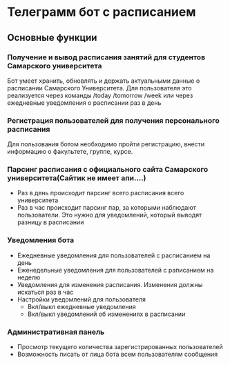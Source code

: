 # Телеграмм бот с расписанием
## Основные функции 

### **Получение и вывод расписания занятий для студентов Самарского университета**

Бот умеет хранить, обновлять и держать актуальными данные о расписании Самарского Университета.
Для пользователя это реализуется через команды /today /tomorrow /week или через ежедневные уведомления о расписании раз в день

### **Регистрация пользователей для получения персонального расписания** 
Для пользования ботом необходимо пройти регистрацию, внести информацию о факультете, группе, курсе.

### **Парсинг расписания с официального сайта Самарского университета(Сайтик не имеет апи....)**

- Раз в день происходит парсинг всего расписания всего университета 
- Раз в час происходит парсинг пар, за которыми наблюдают пользователи. Это нужно для уведомлений, который выводят разницу в расписании

### **Уведомления бота**
- Ежедневные уведомления для пользователей с расписанием на день
- Еженедельные уведомления для пользователей с раписанием на неделю
- Уведомления для изменения расписания. Изменения должны искаться раз в час
- Настройки уведомлений для пользователя
	- Вкл/выкл ежедневные уведомления
	- Вкл/выкл уведомлений об изменениях в расписании

### **Административная панель**

- Просмотр текущего количества зарегистрированных пользователей
- Возможность писать от лица бота всем пользователям сообщения
